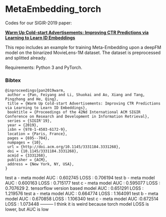 # MetaEmbedding_torch

Codes for our SIGIR-2019 paper: 

**[Warm Up Cold-start Advertisements: Improving CTR Predictions via Learning to Learn ID Embeddings](https://dl.acm.org/citation.cfm?id=3331268)**

This repo includes an example for training Meta-Embedding upon a deepFM model on the binarized MovieLens-1M dataset. The dataset is preprocessed and splitted already.

Requirements: Python 3 and PyTorch. 

### Bibtex

```
@inproceedings{pan2019warm,
 author = {Pan, Feiyang and Li, Shuokai and Ao, Xiang and Tang, Pingzhong and He, Qing},
 title = {Warm Up Cold-start Advertisements: Improving CTR Predictions via Learning to Learn ID Embeddings},
 booktitle = {Proceedings of the 42Nd International ACM SIGIR Conference on Research and Development in Information Retrieval},
 series = {SIGIR'19},
 year = {2019},
 isbn = {978-1-4503-6172-9},
 location = {Paris, France},
 pages = {695--704},
 numpages = {10},
 url = {http://doi.acm.org/10.1145/3331184.3331268},
 doi = {10.1145/3331184.3331268},
 acmid = {3331268},
 publisher = {ACM},
 address = {New York, NY, USA},
} 
```



test a - meta model AUC : 0.602745
LOSS : 0.706194
test b - meta model AUC : 0.600163
LOSS : 0.715177
test c - meta model AUC : 0.595077
LOSS : 0.707629
2. tensorflow version
based model AUC : 0.651291
LOSS : 1.219576
test a - meta model AUC : 0.664774
LOSS : 1.164091
test b - meta model AUC : 0.670858
LOSS : 1.106340
test c - meta model AUC :0.672514
LOSS : 1.073448
———
I think it is weird because torch model LOSS is lower, but AUC is low